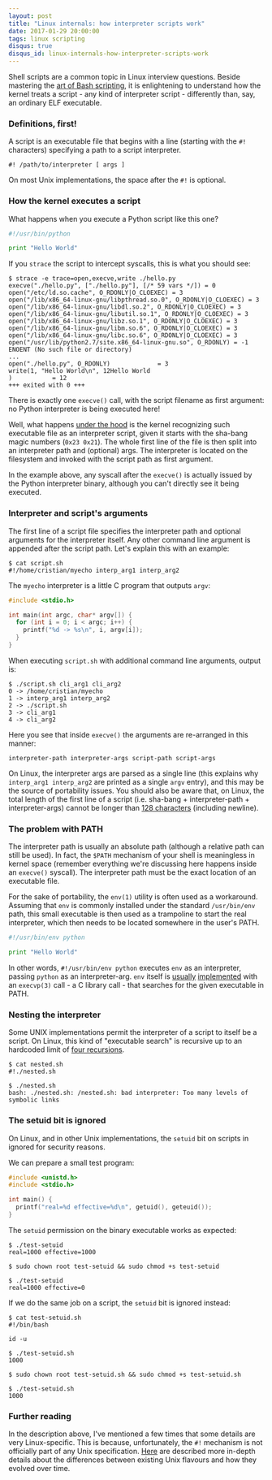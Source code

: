 ```yaml
---
layout: post
title: "Linux internals: how interpreter scripts work"
date: 2017-01-29 20:00:00
tags: linux scripting
disqus: true
disqus_id: linux-internals-how-interpreter-scripts-work
---
```


Shell scripts are a common topic in Linux interview questions. Beside mastering the [art of Bash scripting](http://tldp.org/LDP/abs/html/), it is enlightening to understand how the kernel treats a script - any kind of interpreter script - differently than, say, an ordinary ELF executable.

### Definitions, first! ###

A script is an executable file that begins with a line (starting with the `#!` characters) specifying a path to a script interpreter.

`#! /path/to/interpreter [ args ]`

On most Unix implementations, the space after the `#!` is optional.

### How the kernel executes a script ###

What happens when you execute a Python script like this one?

```python
#!/usr/bin/python

print "Hello World"
```

If you `strace` the script to intercept syscalls, this is what you should see:

```
$ strace -e trace=open,execve,write ./hello.py
execve("./hello.py", ["./hello.py"], [/* 59 vars */]) = 0
open("/etc/ld.so.cache", O_RDONLY|O_CLOEXEC) = 3
open("/lib/x86_64-linux-gnu/libpthread.so.0", O_RDONLY|O_CLOEXEC) = 3
open("/lib/x86_64-linux-gnu/libdl.so.2", O_RDONLY|O_CLOEXEC) = 3
open("/lib/x86_64-linux-gnu/libutil.so.1", O_RDONLY|O_CLOEXEC) = 3
open("/lib/x86_64-linux-gnu/libz.so.1", O_RDONLY|O_CLOEXEC) = 3
open("/lib/x86_64-linux-gnu/libm.so.6", O_RDONLY|O_CLOEXEC) = 3
open("/lib/x86_64-linux-gnu/libc.so.6", O_RDONLY|O_CLOEXEC) = 3
open("/usr/lib/python2.7/site.x86_64-linux-gnu.so", O_RDONLY) = -1 ENOENT (No such file or directory)
...
open("./hello.py", O_RDONLY)             = 3
write(1, "Hello World\n", 12Hello World
)           = 12
+++ exited with 0 +++
```

There is exactly one `execve()` call, with the script filename as first argument: no Python interpreter is being executed here!

Well, what happens [under the hood](http://lxr.free-electrons.com/source/fs/binfmt_script.c) is the kernel recognizing such executable file as an interpreter script, given it starts with the sha-bang magic numbers (`0x23 0x21`). The whole first line of the file is then split into an interpreter path and (optional) args. The interpreter is located on the filesystem and invoked with the script path as first argument.

In the example above, any syscall after the `execve()` is actually issued by the Python interpreter binary, although you can't directly see it being executed.

### Interpreter and script's arguments ###

The first line of a script file specifies the interpreter path and optional arguments for the interpreter itself. Any other command line argument is appended after the script path. Let's explain this with an example:

```
$ cat script.sh
#!/home/cristian/myecho interp_arg1 interp_arg2
```

The `myecho` interpreter is a little C program that outputs `argv`:

```c
#include <stdio.h>

int main(int argc, char* argv[]) {
  for (int i = 0; i < argc; i++) {
    printf("%d -> %s\n", i, argv[i]);
  }
}
```

When executing `script.sh` with additional command line arguments, output is:

```
$ ./script.sh cli_arg1 cli_arg2
0 -> /home/cristian/myecho
1 -> interp_arg1 interp_arg2
2 -> ./script.sh
3 -> cli_arg1
4 -> cli_arg2
```

Here you see that inside `execve()` the arguments are re-arranged in this manner:

```
interpreter-path interpreter-args script-path script-args
```

On Linux, the interpreter args are parsed as a single line (this explains why `interp_arg1 interp_arg2` are printed as a single `argv` entry), and this may be the source of portability issues. You should also be aware that, on Linux, the total length of the first line of a script (i.e. sha-bang + interpreter-path + interpreter-args) cannot be longer than [128 characters](http://lxr.free-electrons.com/source/include/uapi/linux/binfmts.h) (including newline).

### The problem with PATH ###

The interpreter path is usually an absolute path (although a relative path can still be used). In fact, the `$PATH` mechanism of your shell is meaningless in kernel space (remember everything we're discussing here happens inside an `execve()` syscall). The interpreter path must be the exact location of an executable file.

For the sake of portability, the `env(1)` utility is often used as a workaround. Assuming that `env` is commonly installed under the standard `/usr/bin/env` path, this small executable is then used as a trampoline to start the real interpreter, which then needs to be located somewhere in the user's PATH.

```python
#!/usr/bin/env python

print "Hello World"
```

In other words, `#!/usr/bin/env python` executes `env` as an interpreter, passing `python` as an interpreter-arg. `env` itself is [usually](http://git.savannah.gnu.org/gitweb/?p=coreutils.git;a=blob;f=src/env.c) [implemented](https://git.busybox.net/busybox/tree/coreutils/env.c) with an `execvp(3)` call - a C library call - that searches for the given executable in PATH.

### Nesting the interpreter ###

Some UNIX implementations permit the interpreter of a script to itself be a script. On Linux, this kind of "executable search" is recursive up to an hardcoded limit of [four recursions](http://lxr.free-electrons.com/source/fs/exec.c#L1560).

```
$ cat nested.sh
#!./nested.sh

$ ./nested.sh
bash: ./nested.sh: /nested.sh: bad interpreter: Too many levels of symbolic links
```

### The setuid bit is ignored ###

On Linux, and in other Unix implementations, the `setuid` bit on scripts in ignored for security reasons.

We can prepare a small test program:

```c
#include <unistd.h>
#include <stdio.h>

int main() {
  printf("real=%d effective=%d\n", getuid(), geteuid());
}
```

The `setuid` permission on the binary executable works as expected:

```
$ ./test-setuid
real=1000 effective=1000

$ sudo chown root test-setuid && sudo chmod +s test-setuid

$ ./test-setuid
real=1000 effective=0
```

If we do the same job on a script, the `setuid` bit is ignored instead:

```
$ cat test-setuid.sh
#!/bin/bash

id -u

$ ./test-setuid.sh
1000

$ sudo chown root test-setuid.sh && sudo chmod +s test-setuid.sh

$ ./test-setuid.sh
1000
```

### Further reading ###

In the description above, I've mentioned a few times that some details are very Linux-specific. This is because, unfortunately, the `#!` mechanism is not officially part of any Unix specification. [Here](http://www.in-ulm.de/~mascheck/various/shebang/) are described more in-depth details about the differences between existing Unix flavours and how they evolved over time.
